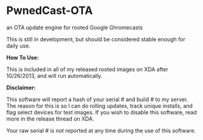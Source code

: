 PwnedCast-OTA
=============

an OTA update engine for rooted Google Ghromecasts

This is still in development, but should be considered stable enough for daily use.

<b>How To Use:</b>

This is included in all of my released rooted images on XDA after 10/26/2013, and will run automatically.

<b>Disclaimer:</b>

This software will report a hash of your serial # and build # to my server. The reason for this is so I can do rolling updates, track unique installs, and flag select devices for test images. If you wish to disable this software, read more in the release thread on XDA.

Your raw serial # is not reported at any time during the use of this software.
